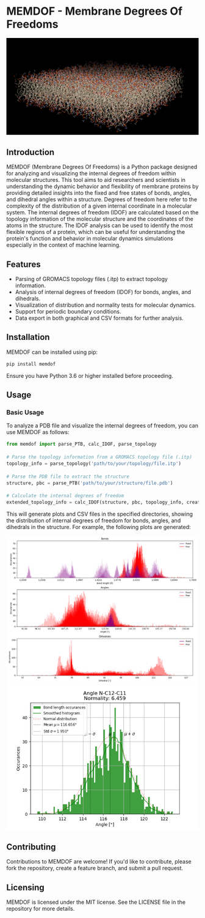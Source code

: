 # MEMDOF - Membrane Degrees Of Freedoms

![MEMDOF](static/membrane.png)

## Introduction

MEMDOF (Membrane Degrees Of Freedoms) is a Python package designed for analyzing and visualizing the internal degrees of freedom within molecular structures. This tool aims to aid researchers and scientists in understanding the dynamic behavior and flexibility of membrane proteins by providing detailed insights into the fixed and free states of bonds, angles, and dihedral angles within a structure.
Degrees of freedom here refer to the complexity of the distribution of a given internal coordinate in a molecular system. The internal degrees of freedom (IDOF) are calculated based on the topology information of the molecular structure and the coordinates of the atoms in the structure. The IDOF analysis can be used to identify the most flexible regions of a protein, which can be useful for understanding the protein's function and behavior in molecular dynamics simulations especially in the context of machine learning.

## Features

- Parsing of GROMACS topology files (.itp) to extract topology information.
- Analysis of internal degrees of freedom (IDOF) for bonds, angles, and dihedrals.
- Visualization of distribution and normality tests for molecular dynamics.
- Support for periodic boundary conditions.
- Data export in both graphical and CSV formats for further analysis.

## Installation

MEMDOF can be installed using pip:

```bash
pip install memdof
```

Ensure you have Python 3.6 or higher installed before proceeding.

## Usage

### Basic Usage

To analyze a PDB file and visualize the internal degrees of freedom, you can use MEMDOF as follows:

```python
from memdof import parse_PTB, calc_IDOF, parse_topology

# Parse the topology information from a GROMACS topology file (.itp)
topology_info = parse_topology('path/to/your/topology/file.itp')

# Parse the PDB file to extract the structure
structure, pbc = parse_PTB('path/to/your/structure/file.pdb')

# Calculate the internal degrees of freedom
extended_topology_info = calc_IDOF(structure, pbc, topology_info, create_plots=True, plots_path='path/to/save/plots', create_csv=True, csv_path='path/to/save/csvs')
```

This will generate plots and CSV files in the specified directories, showing the distribution of internal degrees of freedom for bonds, angles, and dihedrals in the structure. For example, the following plots are generated:

![IDOF Distribution](static/plot_all.png)
![N-C12-C11 Angle Distribution](static/angle_6.png)

## Contributing

Contributions to MEMDOF are welcome! If you'd like to contribute, please fork the repository, create a feature branch, and submit a pull request.

## Licensing

MEMDOF is licensed under the MIT license. See the LICENSE file in the repository for more details.
